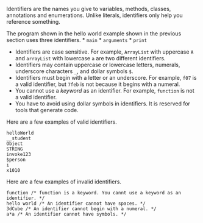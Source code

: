 Identifiers are the names you give to variables, methods, classes, annotations
and enumerations. Unlike literals, identifiers only help you reference something.

The program shown in the hello world example shown in the previous section
uses three identifiers.
    * `main`
    * `arguments`
    * `print`

* Identifiers are case sensitive. For example, `ArrayList` with uppercase `A`
and `arrayList` with lowercase `a` are two different identifiers.
* Identifiers may contain uppercase or lowercase letters, numerals,
  underscore characters `_`, and dollar symbols `$`.
* Identifiers must begin with a letter or an underscore. For example, `f07` is a valid
  identifier, but `7feb` is not because it begins with a numeral.
* You cannot use a *keyword* as an identifier. For example, `function` is not a
  valid identifier.
* You have to avoid using dollar symbols in identifiers. It is reserved for tools
  that generate code.

Here are a few examples of valid identifiers.
```
helloWorld
__student
Object
STRING
invoke123
$person
i
x1010
```

Here are a few examples of invalid identifiers.
```
function /* function is a keyword. You cannt use a keyword as an identifier. */
hello world /* An identifier cannot have spaces. */
3dCube /* An identifier cannot begin with a numeral. */
a*a /* An identifier cannot have symbols. */
```